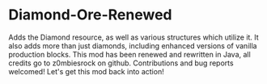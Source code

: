 # Diamond-Ore-Renewed
Adds the Diamond resource, as well as various structures which utilize it.
It also adds more than just diamonds, including enhanced versions of vanilla production blocks.
This mod has been renewed and rewritten in Java, all credits go to z0mbiesrock on github. Contributions and bug reports welcomed! Let's get this mod back into action!
